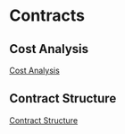 # Contracts

## Cost Analysis

[Cost Analysis](contracts/cost.html)

## Contract Structure

[Contract Structure](contracts/contract-structure.html)
